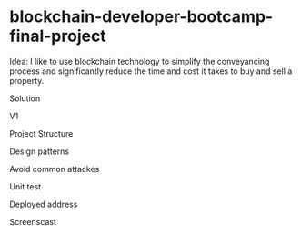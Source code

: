 # blockchain-developer-bootcamp-final-project

Idea:
I like to use blockchain technology to simplify the conveyancing process and significantly reduce the time and cost it takes to buy and sell a property.

Solution

V1

Project Structure

Design patterns

Avoid common attackes

Unit test

Deployed address

Screenscast
